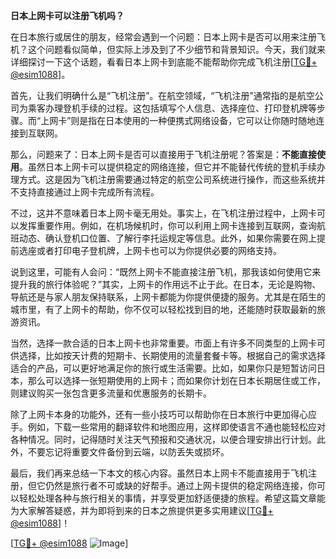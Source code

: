 **日本上网卡可以注册飞机吗？**

在日本旅行或居住的朋友，经常会遇到一个问题：日本上网卡是否可以用来注册飞机？这个问题看似简单，但实际上涉及到了不少细节和背景知识。今天，我们就来详细探讨一下这个话题，看看日本上网卡到底能不能帮助你完成飞机注册[[TG💪+ @esim1088](https://t.me/s/esim1088)]。

首先，让我们明确什么是“飞机注册”。在航空领域，“飞机注册”通常指的是航空公司为乘客办理登机手续的过程。这包括填写个人信息、选择座位、打印登机牌等步骤。而“上网卡”则是指在日本使用的一种便携式网络设备，它可以让你随时随地连接到互联网。

那么，问题来了：日本上网卡是否可以直接用于飞机注册呢？答案是：**不能直接使用**。虽然日本上网卡可以提供稳定的网络连接，但它并不能替代传统的登机手续办理方式。这是因为飞机注册需要通过特定的航空公司系统进行操作，而这些系统并不支持直接通过上网卡完成所有流程。

不过，这并不意味着日本上网卡毫无用处。事实上，在飞机注册过程中，上网卡可以发挥重要作用。例如，在机场候机时，你可以利用上网卡连接到互联网，查询航班动态、确认登机口位置、了解行李托运规定等信息。此外，如果你需要在网上提前选座或者打印电子登机牌，上网卡也可以为你提供必要的网络支持。

说到这里，可能有人会问：“既然上网卡不能直接注册飞机，那我该如何使用它来提升我的旅行体验呢？”其实，上网卡的作用远不止于此。在日本，无论是购物、导航还是与家人朋友保持联系，上网卡都能为你提供便捷的服务。尤其是在陌生的城市里，有了上网卡的帮助，你不仅可以轻松找到目的地，还能随时获取最新的旅游资讯。

当然，选择一款合适的日本上网卡也非常重要。市面上有许多不同类型的上网卡可供选择，比如按天计费的短期卡、长期使用的流量套餐卡等。根据自己的需求选择适合的产品，可以更好地满足你的旅行或生活需要。比如，如果你只是短暂访问日本，那么可以选择一张短期使用的上网卡；而如果你计划在日本长期居住或工作，则建议购买一张包含更多流量和优惠服务的长期卡。

除了上网卡本身的功能外，还有一些小技巧可以帮助你在日本旅行中更加得心应手。例如，下载一些常用的翻译软件和地图应用，这样即使语言不通也能轻松应对各种情况。同时，记得随时关注天气预报和交通状况，以便合理安排出行计划。此外，不要忘记将重要文件备份到云端，以防丢失或损坏。

最后，我们再来总结一下本文的核心内容。虽然日本上网卡不能直接用于飞机注册，但它仍然是旅行者不可或缺的好帮手。通过上网卡提供的稳定网络连接，你可以轻松处理各种与旅行相关的事情，并享受更加舒适便捷的旅程。希望这篇文章能为大家解答疑惑，并为即将到来的日本之旅提供更多实用建议[[TG💪+ @esim1088](https://t.me/s/esim1088)]！

[[TG💪+ @esim1088](https://t.me/s/esim1088) ![Image](https://i.postimg.cc/4NQfJmqS/Snipaste-2025-05-13-00-14-12.png)]